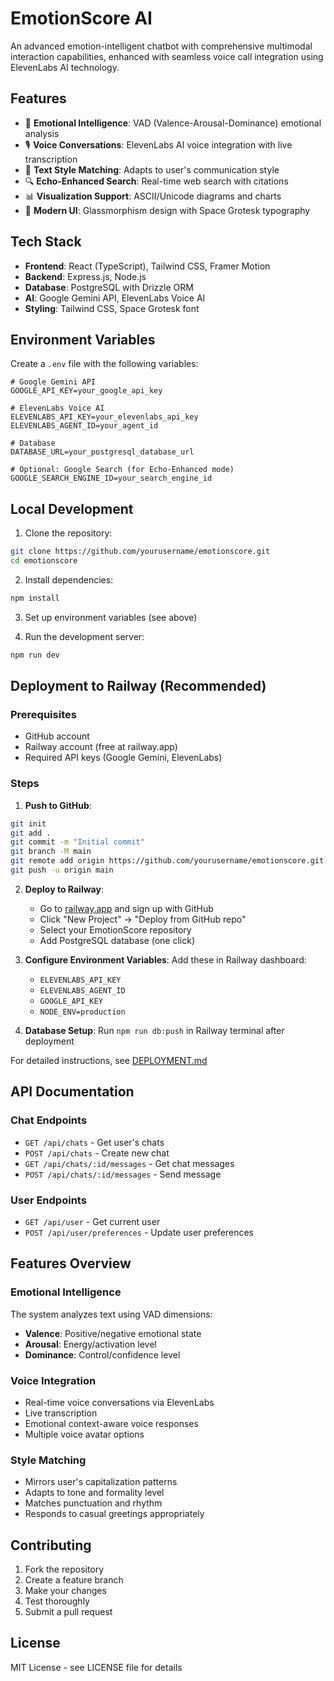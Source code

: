 # EmotionScore AI

An advanced emotion-intelligent chatbot with comprehensive multimodal interaction capabilities, enhanced with seamless voice call integration using ElevenLabs AI technology.

## Features

- 🧠 **Emotional Intelligence**: VAD (Valence-Arousal-Dominance) emotional analysis
- 🎙️ **Voice Conversations**: ElevenLabs AI voice integration with live transcription
- 💬 **Text Style Matching**: Adapts to user's communication style
- 🔍 **Echo-Enhanced Search**: Real-time web search with citations
- 📊 **Visualization Support**: ASCII/Unicode diagrams and charts
- 🎨 **Modern UI**: Glassmorphism design with Space Grotesk typography

## Tech Stack

- **Frontend**: React (TypeScript), Tailwind CSS, Framer Motion
- **Backend**: Express.js, Node.js
- **Database**: PostgreSQL with Drizzle ORM
- **AI**: Google Gemini API, ElevenLabs Voice AI
- **Styling**: Tailwind CSS, Space Grotesk font

## Environment Variables

Create a `.env` file with the following variables:

```env
# Google Gemini API
GOOGLE_API_KEY=your_google_api_key

# ElevenLabs Voice AI
ELEVENLABS_API_KEY=your_elevenlabs_api_key
ELEVENLABS_AGENT_ID=your_agent_id

# Database
DATABASE_URL=your_postgresql_database_url

# Optional: Google Search (for Echo-Enhanced mode)
GOOGLE_SEARCH_ENGINE_ID=your_search_engine_id
```

## Local Development

1. Clone the repository:
```bash
git clone https://github.com/yourusername/emotionscore.git
cd emotionscore
```

2. Install dependencies:
```bash
npm install
```

3. Set up environment variables (see above)

4. Run the development server:
```bash
npm run dev
```

## Deployment to Railway (Recommended)

### Prerequisites
- GitHub account
- Railway account (free at railway.app)
- Required API keys (Google Gemini, ElevenLabs)

### Steps

1. **Push to GitHub**:
```bash
git init
git add .
git commit -m "Initial commit"
git branch -M main
git remote add origin https://github.com/yourusername/emotionscore.git
git push -u origin main
```

2. **Deploy to Railway**:
   - Go to [railway.app](https://railway.app) and sign up with GitHub
   - Click "New Project" → "Deploy from GitHub repo"
   - Select your EmotionScore repository
   - Add PostgreSQL database (one click)

3. **Configure Environment Variables**:
   Add these in Railway dashboard:
   - `ELEVENLABS_API_KEY`
   - `ELEVENLABS_AGENT_ID`
   - `GOOGLE_API_KEY`
   - `NODE_ENV=production`

4. **Database Setup**:
   Run `npm run db:push` in Railway terminal after deployment

For detailed instructions, see [DEPLOYMENT.md](./DEPLOYMENT.md)

## API Documentation

### Chat Endpoints
- `GET /api/chats` - Get user's chats
- `POST /api/chats` - Create new chat
- `GET /api/chats/:id/messages` - Get chat messages
- `POST /api/chats/:id/messages` - Send message

### User Endpoints
- `GET /api/user` - Get current user
- `POST /api/user/preferences` - Update user preferences

## Features Overview

### Emotional Intelligence
The system analyzes text using VAD dimensions:
- **Valence**: Positive/negative emotional state
- **Arousal**: Energy/activation level
- **Dominance**: Control/confidence level

### Voice Integration
- Real-time voice conversations via ElevenLabs
- Live transcription
- Emotional context-aware voice responses
- Multiple voice avatar options

### Style Matching
- Mirrors user's capitalization patterns
- Adapts to tone and formality level
- Matches punctuation and rhythm
- Responds to casual greetings appropriately

## Contributing

1. Fork the repository
2. Create a feature branch
3. Make your changes
4. Test thoroughly
5. Submit a pull request

## License

MIT License - see LICENSE file for details